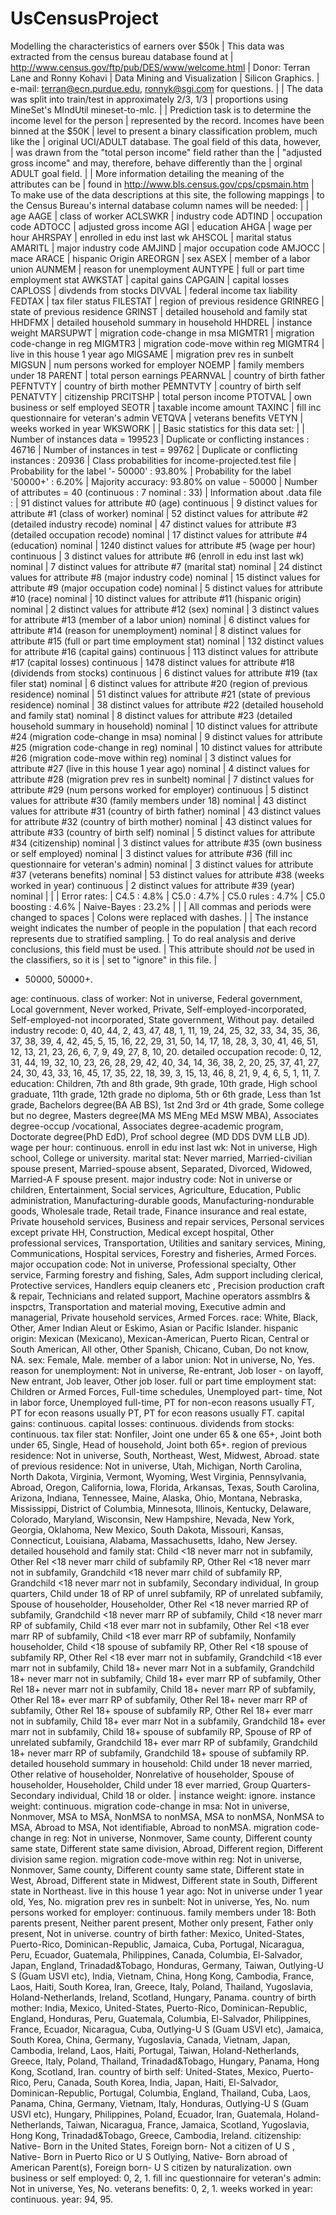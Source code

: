 # UsCensusProject
Modelling the characteristics of earners over $50k
| This data was extracted from the census bureau database found at
| http://www.census.gov/ftp/pub/DES/www/welcome.html
| Donor: Terran Lane and Ronny Kohavi
|        Data Mining and Visualization
|        Silicon Graphics.
|        e-mail: terran@ecn.purdue.edu, ronnyk@sgi.com for questions.
|
| The data was split into train/test in approximately 2/3, 1/3
| proportions using MineSet's MIndUtil mineset-to-mlc.
|
| Prediction task is to determine the income level for the person
| represented by the record.  Incomes have been binned at the $50K
| level to present a binary classification problem, much like the
| original UCI/ADULT database.  The goal field of this data, however,
| was drawn from the "total person income" field rather than the
| "adjusted gross income" and may, therefore, behave differently than the
| orginal ADULT goal field.
|
| More information detailing the meaning of the attributes can be
| found in http://www.bls.census.gov/cps/cpsmain.htm
| To make use of the data descriptions at this site, the following mappings
| to the Census Bureau's internal database column names will be needed:
|
| age						AAGE
| class of worker				ACLSWKR
| industry code					ADTIND
| occupation code				ADTOCC
| adjusted gross income				AGI
| education					AHGA
| wage per hour					AHRSPAY
| enrolled in edu inst last wk			AHSCOL
| marital status				AMARITL
| major industry code				AMJIND
| major occupation code				AMJOCC
| mace						ARACE
| hispanic Origin				AREORGN
| sex						ASEX
| member of a labor union			AUNMEM
| reason for unemployment			AUNTYPE
| full or part time employment stat		AWKSTAT
| capital gains					CAPGAIN
| capital losses				CAPLOSS
| divdends from stocks				DIVVAL
| federal income tax liability			FEDTAX
| tax filer status				FILESTAT
| region of previous residence			GRINREG
| state of previous residence			GRINST
| detailed household and family stat		HHDFMX
| detailed household summary in household	HHDREL
| instance weight				MARSUPWT
| migration code-change in msa			MIGMTR1
| migration code-change in reg			MIGMTR3
| migration code-move within reg		MIGMTR4
| live in this house 1 year ago			MIGSAME
| migration prev res in sunbelt			MIGSUN
| num persons worked for employer		NOEMP
| family members under 18			PARENT
| total person earnings				PEARNVAL
| country of birth father			PEFNTVTY
| country of birth mother			PEMNTVTY
| country of birth self				PENATVTY
| citizenship					PRCITSHP
| total person income				PTOTVAL
| own business or self employed			SEOTR
| taxable income amount				TAXINC
| fill inc questionnaire for veteran's admin	VETQVA
| veterans benefits				VETYN
| weeks worked in year				WKSWORK
| 
| Basic statistics for this data set:
|
| Number of instances data = 199523
|    Duplicate or conflicting instances : 46716
| Number of instances in test = 99762
|    Duplicate or conflicting instances : 20936
| Class probabilities for income-projected.test file
| Probability for the label '- 50000' : 93.80%
| Probability for the label '50000+' : 6.20%
| Majority accuracy: 93.80% on value - 50000
| Number of attributes = 40 (continuous : 7 nominal : 33)
| Information about .data file : 
|   91 distinct values for attribute #0 (age) continuous
|    9 distinct values for attribute #1 (class of worker) nominal
|   52 distinct values for attribute #2 (detailed industry recode) nominal
|   47 distinct values for attribute #3 (detailed occupation recode) nominal
|   17 distinct values for attribute #4 (education) nominal
| 1240 distinct values for attribute #5 (wage per hour) continuous
|    3 distinct values for attribute #6 (enroll in edu inst last wk) nominal
|    7 distinct values for attribute #7 (marital stat) nominal
|   24 distinct values for attribute #8 (major industry code) nominal
|   15 distinct values for attribute #9 (major occupation code) nominal
|    5 distinct values for attribute #10 (race) nominal
|   10 distinct values for attribute #11 (hispanic origin) nominal
|    2 distinct values for attribute #12 (sex) nominal
|    3 distinct values for attribute #13 (member of a labor union) nominal
|    6 distinct values for attribute #14 (reason for unemployment) nominal
|    8 distinct values for attribute #15 (full or part time employment stat) nominal
|  132 distinct values for attribute #16 (capital gains) continuous
|  113 distinct values for attribute #17 (capital losses) continuous
| 1478 distinct values for attribute #18 (dividends from stocks) continuous
|    6 distinct values for attribute #19 (tax filer stat) nominal
|    6 distinct values for attribute #20 (region of previous residence) nominal
|   51 distinct values for attribute #21 (state of previous residence) nominal
|   38 distinct values for attribute #22 (detailed household and family stat) nominal
|    8 distinct values for attribute #23 (detailed household summary in household) nominal
|   10 distinct values for attribute #24 (migration code-change in msa) nominal
|    9 distinct values for attribute #25 (migration code-change in reg) nominal
|   10 distinct values for attribute #26 (migration code-move within reg) nominal
|    3 distinct values for attribute #27 (live in this house 1 year ago) nominal
|    4 distinct values for attribute #28 (migration prev res in sunbelt) nominal
|    7 distinct values for attribute #29 (num persons worked for employer) continuous
|    5 distinct values for attribute #30 (family members under 18) nominal
|   43 distinct values for attribute #31 (country of birth father) nominal
|   43 distinct values for attribute #32 (country of birth mother) nominal
|   43 distinct values for attribute #33 (country of birth self) nominal
|    5 distinct values for attribute #34 (citizenship) nominal
|    3 distinct values for attribute #35 (own business or self employed) nominal
|    3 distinct values for attribute #36 (fill inc questionnaire for veteran's admin) nominal
|    3 distinct values for attribute #37 (veterans benefits) nominal
|   53 distinct values for attribute #38 (weeks worked in year) continuous
|    2 distinct values for attribute #39 (year) nominal
| 
|
| Error rates:
|    C4.5       	: 4.8%
|    C5.0		: 4.7%
|    C5.0 rules		: 4.7%
|    C5.0 boosting	: 4.6%
|    Naive-Bayes	: 23.2%
|
| 
| All commas and periods were changed to spaces
| Colons were replaced with dashes.
|
| The instance weight indicates the number of people in the population
| that each record represents due to stratified sampling.
| To do real analysis and derive conclusions, this field must be used.
| This attribute should *not* be used in the classifiers, so it is
| set to "ignore" in this file.
|
- 50000, 50000+.

age: continuous.
class of worker: Not in universe, Federal government, Local government, Never worked, Private, Self-employed-incorporated, Self-employed-not incorporated, State government, Without pay.
detailed industry recode: 0, 40, 44, 2, 43, 47, 48, 1, 11, 19, 24, 25, 32, 33, 34, 35, 36, 37, 38, 39, 4, 42, 45, 5, 15, 16, 22, 29, 31, 50, 14, 17, 18, 28, 3, 30, 41, 46, 51, 12, 13, 21, 23, 26, 6, 7, 9, 49, 27, 8, 10, 20.
detailed occupation recode: 0, 12, 31, 44, 19, 32, 10, 23, 26, 28, 29, 42, 40, 34, 14, 36, 38, 2, 20, 25, 37, 41, 27, 24, 30, 43, 33, 16, 45, 17, 35, 22, 18, 39, 3, 15, 13, 46, 8, 21, 9, 4, 6, 5, 1, 11, 7.
education: Children, 7th and 8th grade, 9th grade, 10th grade, High school graduate, 11th grade, 12th grade no diploma, 5th or 6th grade, Less than 1st grade, Bachelors degree(BA AB BS), 1st 2nd 3rd or 4th grade, Some college but no degree, Masters degree(MA MS MEng MEd MSW MBA), Associates degree-occup /vocational, Associates degree-academic program, Doctorate degree(PhD EdD), Prof school degree (MD DDS DVM LLB JD).
wage per hour: continuous.
enroll in edu inst last wk: Not in universe, High school, College or university.
marital stat: Never married, Married-civilian spouse present, Married-spouse absent, Separated, Divorced, Widowed, Married-A F spouse present.
major industry code: Not in universe or children, Entertainment, Social services, Agriculture, Education, Public administration, Manufacturing-durable goods, Manufacturing-nondurable goods, Wholesale trade, Retail trade, Finance insurance and real estate, Private household services, Business and repair services, Personal services except private HH, Construction, Medical except hospital, Other professional services, Transportation, Utilities and sanitary services, Mining, Communications, Hospital services, Forestry and fisheries, Armed Forces.
major occupation code: Not in universe, Professional specialty, Other service, Farming forestry and fishing, Sales, Adm support including clerical, Protective services, Handlers equip cleaners etc , Precision production craft & repair, Technicians and related support, Machine operators assmblrs & inspctrs, Transportation and material moving, Executive admin and managerial, Private household services, Armed Forces.
race: White, Black, Other, Amer Indian Aleut or Eskimo, Asian or Pacific Islander.
hispanic origin: Mexican (Mexicano), Mexican-American, Puerto Rican, Central or South American, All other, Other Spanish, Chicano, Cuban, Do not know, NA.
sex: Female, Male.
member of a labor union: Not in universe, No, Yes.
reason for unemployment: Not in universe, Re-entrant, Job loser - on layoff, New entrant, Job leaver, Other job loser.
full or part time employment stat: Children or Armed Forces, Full-time schedules, Unemployed part- time, Not in labor force, Unemployed full-time, PT for non-econ reasons usually FT, PT for econ reasons usually PT, PT for econ reasons usually FT.
capital gains: continuous.
capital losses: continuous.
dividends from stocks: continuous.
tax filer stat: Nonfiler, Joint one under 65 & one 65+, Joint both under 65, Single, Head of household, Joint both 65+.
region of previous residence: Not in universe, South, Northeast, West, Midwest, Abroad.
state of previous residence: Not in universe, Utah, Michigan, North Carolina, North Dakota, Virginia, Vermont, Wyoming, West Virginia, Pennsylvania, Abroad, Oregon, California, Iowa, Florida, Arkansas, Texas, South Carolina, Arizona, Indiana, Tennessee, Maine, Alaska, Ohio, Montana, Nebraska, Mississippi, District of Columbia, Minnesota, Illinois, Kentucky, Delaware, Colorado, Maryland, Wisconsin, New Hampshire, Nevada, New York, Georgia, Oklahoma, New Mexico, South Dakota, Missouri, Kansas, Connecticut, Louisiana, Alabama, Massachusetts, Idaho, New Jersey.
detailed household and family stat: Child <18 never marr not in subfamily, Other Rel <18 never marr child of subfamily RP, Other Rel <18 never marr not in subfamily, Grandchild <18 never marr child of subfamily RP, Grandchild <18 never marr not in subfamily, Secondary individual, In group quarters, Child under 18 of RP of unrel subfamily, RP of unrelated subfamily, Spouse of householder, Householder, Other Rel <18 never married RP of subfamily, Grandchild <18 never marr RP of subfamily, Child <18 never marr RP of subfamily, Child <18 ever marr not in subfamily, Other Rel <18 ever marr RP of subfamily, Child <18 ever marr RP of subfamily, Nonfamily householder, Child <18 spouse of subfamily RP, Other Rel <18 spouse of subfamily RP, Other Rel <18 ever marr not in subfamily, Grandchild <18 ever marr not in subfamily, Child 18+ never marr Not in a subfamily, Grandchild 18+ never marr not in subfamily, Child 18+ ever marr RP of subfamily, Other Rel 18+ never marr not in subfamily, Child 18+ never marr RP of subfamily, Other Rel 18+ ever marr RP of subfamily, Other Rel 18+ never marr RP of subfamily, Other Rel 18+ spouse of subfamily RP, Other Rel 18+ ever marr not in subfamily, Child 18+ ever marr Not in a subfamily, Grandchild 18+ ever marr not in subfamily, Child 18+ spouse of subfamily RP, Spouse of RP of unrelated subfamily, Grandchild 18+ ever marr RP of subfamily, Grandchild 18+ never marr RP of subfamily, Grandchild 18+ spouse of subfamily RP.
detailed household summary in household: Child under 18 never married, Other relative of householder, Nonrelative of householder, Spouse of householder, Householder, Child under 18 ever married, Group Quarters- Secondary individual, Child 18 or older.
| instance weight: ignore.
instance weight: continuous.
migration code-change in msa: Not in universe, Nonmover, MSA to MSA, NonMSA to nonMSA, MSA to nonMSA, NonMSA to MSA, Abroad to MSA, Not identifiable, Abroad to nonMSA.
migration code-change in reg: Not in universe, Nonmover, Same county, Different county same state, Different state same division, Abroad, Different region, Different division same region.
migration code-move within reg: Not in universe, Nonmover, Same county, Different county same state, Different state in West, Abroad, Different state in Midwest, Different state in South, Different state in Northeast.
live in this house 1 year ago: Not in universe under 1 year old, Yes, No.
migration prev res in sunbelt: Not in universe, Yes, No.
num persons worked for employer: continuous.
family members under 18: Both parents present, Neither parent present, Mother only present, Father only present, Not in universe.
country of birth father: Mexico, United-States, Puerto-Rico, Dominican-Republic, Jamaica, Cuba, Portugal, Nicaragua, Peru, Ecuador, Guatemala, Philippines, Canada, Columbia, El-Salvador, Japan, England, Trinadad&Tobago, Honduras, Germany, Taiwan, Outlying-U S (Guam USVI etc), India, Vietnam, China, Hong Kong, Cambodia, France, Laos, Haiti, South Korea, Iran, Greece, Italy, Poland, Thailand, Yugoslavia, Holand-Netherlands, Ireland, Scotland, Hungary, Panama.
country of birth mother: India, Mexico, United-States, Puerto-Rico, Dominican-Republic, England, Honduras, Peru, Guatemala, Columbia, El-Salvador, Philippines, France, Ecuador, Nicaragua, Cuba, Outlying-U S (Guam USVI etc), Jamaica, South Korea, China, Germany, Yugoslavia, Canada, Vietnam, Japan, Cambodia, Ireland, Laos, Haiti, Portugal, Taiwan, Holand-Netherlands, Greece, Italy, Poland, Thailand, Trinadad&Tobago, Hungary, Panama, Hong Kong, Scotland, Iran.
country of birth self: United-States, Mexico, Puerto-Rico, Peru, Canada, South Korea, India, Japan, Haiti, El-Salvador, Dominican-Republic, Portugal, Columbia, England, Thailand, Cuba, Laos, Panama, China, Germany, Vietnam, Italy, Honduras, Outlying-U S (Guam USVI etc), Hungary, Philippines, Poland, Ecuador, Iran, Guatemala, Holand-Netherlands, Taiwan, Nicaragua, France, Jamaica, Scotland, Yugoslavia, Hong Kong, Trinadad&Tobago, Greece, Cambodia, Ireland.
citizenship: Native- Born in the United States, Foreign born- Not a citizen of U S , Native- Born in Puerto Rico or U S Outlying, Native- Born abroad of American Parent(s), Foreign born- U S citizen by naturalization.
own business or self employed: 0, 2, 1.
fill inc questionnaire for veteran's admin: Not in universe, Yes, No.
veterans benefits: 0, 2, 1.
weeks worked in year: continuous.
year: 94, 95.
